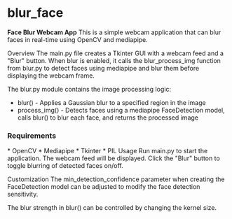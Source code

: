 # blur_face
**Face Blur Webcam App**
This is a simple webcam application that can blur faces in real-time using OpenCV and mediapipe.

Overview
The main.py file creates a Tkinter GUI with a webcam feed and a "Blur" button. When blur is enabled, it calls the blur_process_img function from blur.py to detect faces using mediapipe and blur them before displaying the webcam frame.

The blur.py module contains the image processing logic:

* blur() - Applies a Gaussian blur to a specified region in the image
* process_img() - Detects faces using a mediapipe FaceDetection model, calls blur() to blur each face, and returns the processed image<br>
<h3>Requirements</h3>
* OpenCV
* Mediapipe
* Tkinter
* PIL
Usage
Run main.py to start the application. The webcam feed will be displayed. Click the "Blur" button to toggle blurring of detected faces on/off.

Customization
The min_detection_confidence parameter when creating the FaceDetection model can be adjusted to modify the face detection sensitivity.

The blur strength in blur() can be controlled by changing the kernel size.
